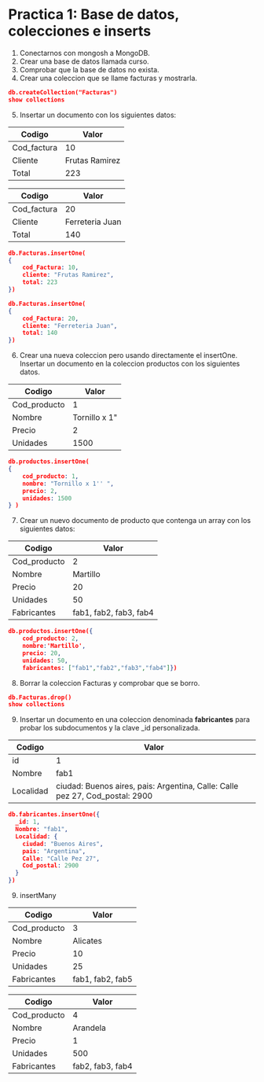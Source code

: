 # Practica 1: Base de datos, colecciones e inserts

1. Conectarnos con mongosh a MongoDB.
2. Crear una base de datos llamada curso.
3. Comprobar que la base de datos no exista.
4. Crear una coleccion que se llame facturas y mostrarla.

```json
db.createCollection("Facturas") 
show collections
```

5. Insertar un documento con los siguientes datos:

| Codigo     | Valor    |
|---------------|---------------|
| Cod_factura | 10 |
| Cliente | Frutas Ramirez |
| Total| 223 |

| Codigo     | Valor    |
|---------------|---------------|
| Cod_factura | 20 |
| Cliente | Ferreteria Juan |
| Total| 140 |

```json
db.Facturas.insertOne( 
{
    cod_Factura: 10, 
    cliente: "Frutas Ramirez", 
    total: 223
})

db.Facturas.insertOne( 
{
    cod_Factura: 20, 
    cliente: "Ferreteria Juan", 
    total: 140
})
```

6. Crear una nueva coleccion pero usando directamente el insertOne.
Insertar un documento en la coleccion productos con los siguientes datos.

| Codigo     | Valor    |
|---------------|---------------|
| Cod_producto | 1 |
| Nombre | Tornillo x 1" |
| Precio | 2 |
| Unidades | 1500 |

```json
db.productos.insertOne( 
{ 
    cod_producto: 1, 
    nombre: "Tornillo x 1'' ", 
    precio: 2, 
    unidades: 1500 
} )
```

7. Crear un nuevo documento de producto que contenga un array con los siguientes datos:

| Codigo     | Valor    |
|---------------|---------------|
| Cod_producto | 2 |
| Nombre | Martillo |
| Precio | 20 |
| Unidades | 50 |
| Fabricantes | fab1, fab2, fab3, fab4 |

```json
db.productos.insertOne({ 
    cod_producto: 2, 
    nombre:'Martillo', 
    precio: 20, 
    unidades: 50, 
    fabricantes: ["fab1","fab2","fab3","fab4"]})
```

8. Borrar la coleccion Facturas y comprobar que se borro.
```json
db.Facturas.drop()
show collections
```

9. Insertar un documento en una coleccion denominada **fabricantes** para probar los subdocumentos y la clave _id personalizada.

| Codigo     | Valor    |
|---------------|---------------|
| id | 1 |
| Nombre | fab1 |
| Localidad | ciudad: Buenos aires, pais: Argentina, Calle: Calle pez 27, Cod_postal: 2900 |

```json
db.fabricantes.insertOne({
  _id: 1,
  Nombre: "fab1",
  Localidad: {
    ciudad: "Buenos Aires",
    pais: "Argentina",
    Calle: "Calle Pez 27",
    Cod_postal: 2900
  }
})
```

9. insertMany


| Codigo     | Valor    |
|---------------|---------------|
| Cod_producto | 3 |
| Nombre | Alicates |
| Precio | 10 |
| Unidades | 25 |
| Fabricantes | fab1, fab2, fab5 |

| Codigo     | Valor    |
|---------------|---------------|
| Cod_producto | 4 |
| Nombre | Arandela |
| Precio | 1 |
| Unidades | 500 |
| Fabricantes | fab2, fab3, fab4 |

